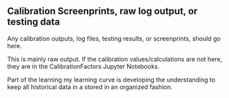 ## Calibration Screenprints, raw log output, or testing data

Any calibration outputs, log files, testing results, or screenprints, should go here.

This is mainly raw output. If the calibration values/calculations are not here, they are in the CalibrationFactors Jupyter Notebooks.

Part of the learning my learning curve is developing the understanding to keep all historical data in a stored in an organized fashion. 